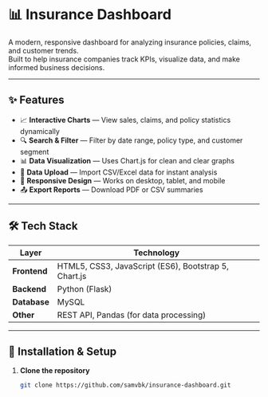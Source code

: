# 📊 Insurance Dashboard

A modern, responsive dashboard for analyzing insurance policies, claims, and customer trends.  
Built to help insurance companies track KPIs, visualize data, and make informed business decisions.

---

## ✨ Features
- 📈 **Interactive Charts** — View sales, claims, and policy statistics dynamically
- 🔍 **Search & Filter** — Filter by date range, policy type, and customer segment
- 📊 **Data Visualization** — Uses Chart.js for clean and clear graphs
- 📁 **Data Upload** — Import CSV/Excel data for instant analysis
- 📱 **Responsive Design** — Works on desktop, tablet, and mobile
- 📤 **Export Reports** — Download PDF or CSV summaries

---

## 🛠 Tech Stack
| Layer      | Technology |
|------------|------------|
| **Frontend** | HTML5, CSS3, JavaScript (ES6), Bootstrap 5, Chart.js |
| **Backend** | Python (Flask) |
| **Database** | MySQL |
| **Other** | REST API, Pandas (for data processing) |

---

## 🚀 Installation & Setup
1. **Clone the repository**
   ```bash
   git clone https://github.com/samvbk/insurance-dashboard.git
